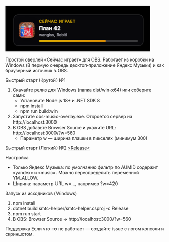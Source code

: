 ![OBS Yandex Music Overlay](Mem.png "OBS Yandex Music Overlay")

Простой оверлей «Сейчас играет» для OBS. Работает из коробки на Windows (В пермую очередь десктоп‑приложение Яндекс Музыки) и как браузерный источник в OBS.

Быстрый старт (Крутой) №1
1) Скачайте релиз для Windows (папка dist/win-x64) или соберите сами:
   - Установите Node.js 18+ и .NET SDK 8
   - npm install
   - npm run build:win
2) Запустите obs-music-overlay.exe. Откроется сервер на http://localhost:3000
3) В OBS добавьте Browser Source и укажите URL: http://localhost:3000/?w=560
   - Параметр w — ширина плашки в пикселях (минимум 300)

Быстрый старт (Легкий) №2
   [>Release<](https://github.com/kutuleek0/obs-yandex-music-overlay/releases/tag/Release-1.0)
   
Настройка
- Только Яндекс Музыка: по умолчанию фильтр по AUMID содержит «yandex» и «music». Можно переопределить переменной YM_ALLOW.
- Ширина: параметр URL w=..., например ?w=420

Запуск из исходников (Windows)
1) npm install
2) dotnet build smtc-helper/smtc-helper.csproj -c Release
3) npm run start
4) В OBS: Browser Source -> http://localhost:3000/?w=560

Поддержка
Если что-то не работает — создайте issue с логом консоли и скриншотом.







